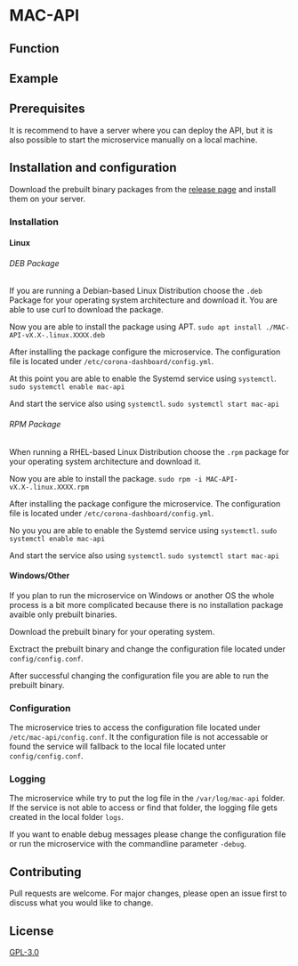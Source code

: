 # MAC-API


## Function


## Example


## Prerequisites
It is recommend to have a server where you can deploy the API, but it is also possible to start the microservice manually on a local machine.

## Installation and configuration
Download the prebuilt binary packages from the [release page](https://github.com/4ndyZ/MAC-API/releases) and install them on your server.

### Installation
#### Linux
###### DEB Package
If you are running a Debian-based Linux Distribution choose the `.deb` Package for your operating system architecture and download it. You are able to use curl to download the package.

Now you are able to install the package using APT.
`sudo apt install ./MAC-API-vX.X-.linux.XXXX.deb`

After installing the package configure the microservice. The configuration file is located under `/etc/corona-dashboard/config.yml`.

At this point you are able to enable the Systemd service using `systemctl`.
`sudo systemctl enable mac-api`

And start the service also using `systemctl`.
`sudo systemctl start mac-api`

###### RPM Package
When running a RHEL-based Linux Distribution choose the `.rpm` package for your operating system architecture and download it.

Now you are able to install the package.
`sudo rpm -i MAC-API-vX.X-.linux.XXXX.rpm`

After installing the package configure the microservice. The configuration file is located under `/etc/corona-dashboard/config.yml`.

No you you are able to enable the Systemd service using `systemctl`.
`sudo systemctl enable mac-api`

And start the service also using `systemctl`.
`sudo systemctl start mac-api`

#### Windows/Other
If you plan to run the microservice on Windows or another OS the whole process is a bit more complicated because there is no installation package avaible only prebuilt binaries.

Download the prebuilt binary for your operating system.

Exctract the prebuilt binary and change the configuration file located under `config/config.conf`.

After successful changing the configuration file you are able to run the prebuilt binary.

### Configuration
The microservice tries to access the configuration file located under `/etc/mac-api/config.conf`. It the configuration file is not accessable or found the service will fallback to the local file located unter `config/config.conf`.

### Logging
The microservice while try to put the log file in the `/var/log/mac-api` folder. If the service is not able to access or find that folder, the logging file gets created in the local folder `logs`.

If you want to enable debug messages please change the configuration file  or run the microservice with the commandline parameter `-debug`.

## Contributing
Pull requests are welcome. For major changes, please open an issue first to discuss what you would like to change.

## License
[GPL-3.0](https://github.com/4ndyZ/Corona-Dashboard/blob/master/LICENSE)
